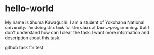 # hello-world

My name is Shuma Kawaguchi. I am a student of Yokohama National university.
I'm doing this task for the class of basic-programming. But I don't understand how can I clear the task. I want more information and description about this task.

github task for test
